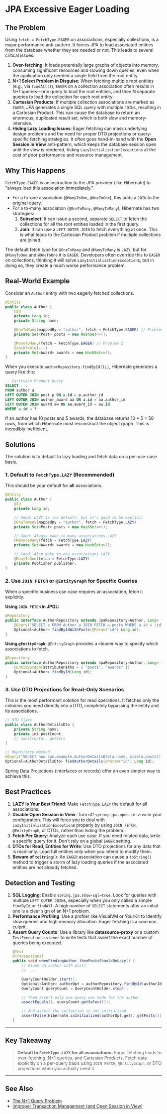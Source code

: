 # JPA Excessive Eager Loading

## The Problem

Using `fetch = FetchType.EAGER` on associations, especially collections, is a major performance anti-pattern. It forces JPA to load associated entities from the database whether they are needed or not. This leads to several critical issues:

1.  **Over-fetching**: It loads potentially large graphs of objects into memory, consuming significant resources and slowing down queries, even when the application only needed a single field from the root entity.
2.  **N+1 Select Problem in Disguise**: When fetching multiple root entities (e.g., via `findAll()`), `EAGER` on a collection association often results in N+1 queries—one query to load the root entities, and then N separate queries to load the collection for each root entity.
3.  **Cartesian Products**: If multiple collection associations are marked as `EAGER`, JPA generates a single SQL query with multiple `JOIN`s, resulting in a Cartesian Product. This can cause the database to return an enormous, duplicated result set, which is both slow and memory-intensive.
4.  **Hiding Lazy Loading Issues**: Eager fetching can mask underlying design problems and the need for proper DTO projections or query-specific fetching strategies. It often goes hand-in-hand with the **Open Session in View** anti-pattern, which keeps the database session open until the view is rendered, hiding `LazyInitializationException`s at the cost of poor performance and resource management.

## Why This Happens

`FetchType.EAGER` is an instruction to the JPA provider (like Hibernate) to "always load this association immediately."

-   For a to-one association (`@ManyToOne`, `@OneToOne`), this adds a `JOIN` to the original query.
-   For a to-many association (`@OneToMany`, `@ManyToMany`), Hibernate has two strategies:
    1.  **Subselect**: It can issue a second, separate `SELECT` to fetch the collections for all the root entities loaded in the first query.
    2.  **Join**: It can use a `LEFT OUTER JOIN` to fetch everything at once. This is what leads to the Cartesian Product problem if multiple collections are joined.

The default fetch type for `@OneToMany` and `@ManyToMany` is `LAZY`, but for `@ManyToOne` and `@OneToOne` it is `EAGER`. Developers often override this to `EAGER` on collections, thinking it will solve `LazyInitializationException`s, but in doing so, they create a much worse performance problem.

## Real-World Example

Consider an `Author` entity with two eagerly fetched collections.

```java
@Entity
public class Author {
    @Id
    private Long id;
    private String name;

    @OneToMany(mappedBy = "author", fetch = FetchType.EAGER) // Problem 1
    private Set<Post> posts = new HashSet<>();

    @ManyToMany(fetch = FetchType.EAGER) // Problem 2
    @JoinTable(...)
    private Set<Award> awards = new HashSet<>();
}
```

When you execute `authorRepository.findById(1L)`, Hibernate generates a query like this:

```sql
-- Cartesian Product Query
SELECT ...
FROM author a
LEFT OUTER JOIN post p ON a.id = p.author_id
LEFT OUTER JOIN author_award aa ON a.id = aa.author_id
LEFT OUTER JOIN award aw ON aa.award_id = aw.id
WHERE a.id = ?
```

If an author has 10 posts and 5 awards, the database returns 10 * 5 = 50 rows, from which Hibernate must reconstruct the object graph. This is incredibly inefficient.

## Solutions

The solution is to default to lazy loading and fetch data on a per-use-case basis.

### 1. Default to `FetchType.LAZY` (Recommended)

This should be your default for **all** associations.

```java
@Entity
public class Author {
    @Id
    private Long id;

    // Good: LAZY is the default, but it's good to be explicit
    @OneToMany(mappedBy = "author", fetch = FetchType.LAZY)
    private Set<Post> posts = new HashSet<>();

    // Good: Always make to-many associations LAZY
    @ManyToMany(fetch = FetchType.LAZY)
    private Set<Award> awards = new HashSet<>();

    // Good: Also make to-one associations LAZY
    @ManyToOne(fetch = FetchType.LAZY)
    private Publisher publisher;
}
```

### 2. Use `JOIN FETCH` or `@EntityGraph` for Specific Queries

When a specific business use case requires an association, fetch it explicitly.

**Using `JOIN FETCH` in JPQL:**
```java
@Repository
public interface AuthorRepository extends JpaRepository<Author, Long> {
    @Query("SELECT a FROM Author a JOIN FETCH a.posts WHERE a.id = :id")
    Optional<Author> findByIdWithPosts(@Param("id") Long id);
}
```

**Using `@EntityGraph`:**
`@EntityGraph` provides a cleaner way to specify which associations to fetch.

```java
@Repository
public interface AuthorRepository extends JpaRepository<Author, Long> {
    @EntityGraph(attributePaths = { "posts", "awards" })
    Optional<Author> findById(Long id);
}
```

### 3. Use DTO Projections for Read-Only Scenarios

This is the most performant solution for read operations. It fetches only the columns you need directly into a DTO, completely bypassing the entity and its associations.

```java
// DTO Class
public class AuthorDetailsDto {
    private String name;
    private int postCount;
    // constructor, getters
}

// Repository method
@Query("SELECT new com.example.AuthorDetailsDto(a.name, size(a.posts)) FROM Author a WHERE a.id = :id")
Optional<AuthorDetailsDto> findAuthorDetails(@Param("id") Long id);
```

Spring Data Projections (interfaces or records) offer an even simpler way to achieve this.

## Best Practices

1.  **LAZY is Your Best Friend**: Make `FetchType.LAZY` the default for all associations.
2.  **Disable Open Session in View**: Turn off `spring.jpa.open-in-view` in your configuration. This will force you to deal with `LazyInitializationException`s properly by using `JOIN FETCH`, `@EntityGraph`, or DTOs, rather than hiding the problem.
3.  **Fetch Per Query**: Analyze each use case. If you need related data, write a specific query for it. Don't rely on a global `EAGER` setting.
4.  **DTOs for Read, Entities for Write**: Use DTO projections for any data that is read-only. Load full entities only when you intend to modify them.
5.  **Beware of `toString()`**: An `EAGER` association can cause a `toString()` method to trigger a storm of lazy loading queries if the associated entities are not already fetched.

## Detection and Testing

1.  **SQL Logging**: Enable `spring.jpa.show-sql=true`. Look for queries with multiple `LEFT OUTER JOIN`s, especially when you only called a simple `findById` or `findAll`. A high number of `SELECT` statements after an initial one is a clear sign of an N+1 problem.
2.  **Performance Profiling**: Use a profiler like VisualVM or YourKit to identify slow queries and high memory allocation. Eager fetching is a common culprit.
3.  **Assert Query Counts**: Use a library like **datasource-proxy** or a custom `TestExecutionListener` to write tests that assert the exact number of queries being executed.
    ```java
    @Test
    @Transactional
    public void whenFindingAuthor_thenPostsShouldBeLazy() {
        // Given an author with posts
        // ...

        QueryCountHolder.start();
        Optional<Author> authorOpt = authorRepository.findById(authorId);
        QueryCount queryCount = QueryCountHolder.stop();

        // Then assert only one query was made for the author
        assertEquals(1, queryCount.getSelect());

        // And assert the collection is not initialized
        assertFalse(Hibernate.isInitialized(authorOpt.get().getPosts()));
    }
    ```

---

## Key Takeaway

> **Default to `FetchType.LAZY` for all associations.** Eager fetching leads to over-fetching, N+1 queries, and Cartesian Products. Fetch data explicitly on a per-query basis using `JOIN FETCH`, `@EntityGraph`, or DTO projections when you actually need it.

---

## See Also

-   [The N+1 Query Problem](./jpa_n_plus_1_problem.md)
-   [Improper Transaction Management (and Open Session in View)](./jpa_transaction_management.md)